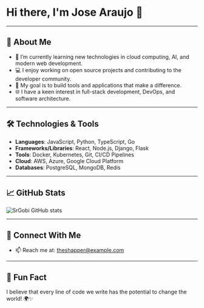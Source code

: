 # Hi there, I'm Jose Araujo 👋

---

## 🚀 About Me

- 🌱 I’m currently learning new technologies in cloud computing, AI, and modern web development.
- 💻 I enjoy working on open source projects and contributing to the developer community.
- 🎯 My goal is to build tools and applications that make a difference.
- 🌐 I have a keen interest in full-stack development, DevOps, and software architecture.

---

## 🛠️ Technologies & Tools

- **Languages**: JavaScript, Python, TypeScript, Go
- **Frameworks/Libraries**: React, Node.js, Django, Flask
- **Tools**: Docker, Kubernetes, Git, CI/CD Pipelines
- **Cloud**: AWS, Azure, Google Cloud Platform
- **Databases**: PostgreSQL, MongoDB, Redis

---

## 📈 GitHub Stats
![SrGobi GitHub stats](https://github-readme-stats.vercel.app/api?username=SrGobi&show_icons=true)

---

## 🤝 Connect With Me

- 📫 Reach me at: [theshapper@example.com](mailto:theshapper@example.com)

---

## 🌟 Fun Fact

I believe that every line of code we write has the potential to change the world! 🌍✨

